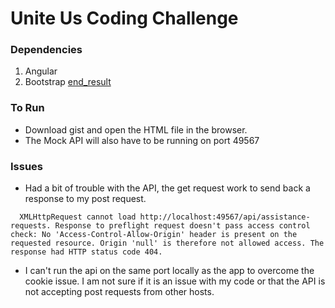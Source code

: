 # Unite Us Coding Challenge

### 
### Dependencies
  1. Angular
  2. Bootstrap
[end_result](https://github.com/flyptkarsh/uu_coding_challenge/blob/master/cc_form.png?raw=true)
### To Run
  * Download gist and open the HTML file in the browser.
  * The Mock API will also have to be running on port 49567

### Issues
  * Had a bit of trouble with the API, the get request work to send back a response to my post request.

  ~~~
    XMLHttpRequest cannot load http://localhost:49567/api/assistance-requests. Response to preflight request doesn't pass access control check: No 'Access-Control-Allow-Origin' header is present on the requested resource. Origin 'null' is therefore not allowed access. The response had HTTP status code 404.
  ~~~
  * I can't run the api on the same port locally as the app to overcome the cookie issue. I am not sure if it is an issue with my code or that the API is not accepting post requests from other hosts.  
